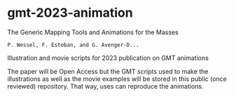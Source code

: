 # gmt-2023-animation

The Generic Mapping Tools and Animations for the Masses

	P. Wessel, F. Esteban, and G. Avenger-D...
	
Illustration and movie scripts for 2023 publication on GMT animations

The paper will be Open Access but the GMT scripts used to make
the illustrations as well as the movie examples will be stored
in this public (once reviewed) repository.  That way, uses can
reproduce the animations.
